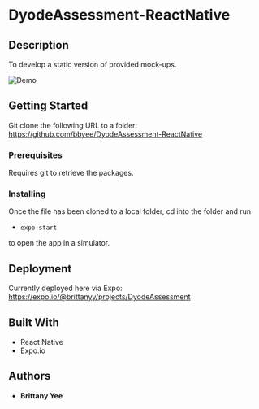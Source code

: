 # DyodeAssessment-ReactNative


## Description

To develop a static version of provided mock-ups.

![Demo](demo/mobileDemo.gif)


## Getting Started

Git clone the following URL to a folder: https://github.com/bbyee/DyodeAssessment-ReactNative

### Prerequisites

Requires git to retrieve the packages.

### Installing

Once the file has been cloned to a local folder, cd into the folder and run

- `expo start`

to open the app in a simulator.


## Deployment

Currently deployed here via Expo: https://expo.io/@brittanyy/projects/DyodeAssessment


## Built With

- React Native
- Expo.io


## Authors

- **Brittany Yee**
